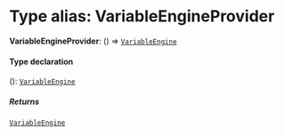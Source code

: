 # Type alias: VariableEngineProvider

**VariableEngineProvider**: () => [`VariableEngine`](/auto-docs/free-layout-editor/classes/VariableEngine.md)

#### Type declaration

(): [`VariableEngine`](/auto-docs/free-layout-editor/classes/VariableEngine.md)

##### Returns

[`VariableEngine`](/auto-docs/free-layout-editor/classes/VariableEngine.md)
